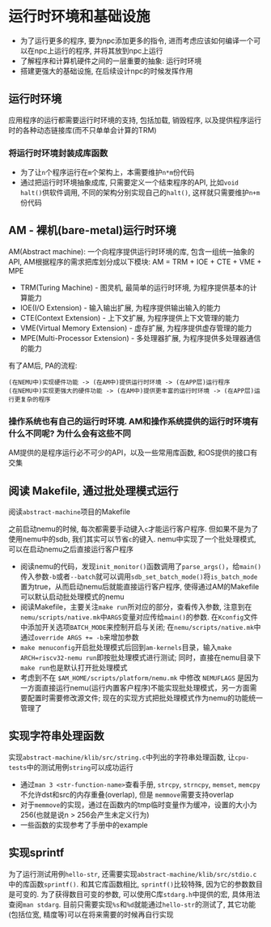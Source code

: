 # 运行时环境和基础设施
- 为了运行更多的程序, 要为npc添加更多的指令, 进而考虑应该如何编译一个可以在npc上运行的程序, 并将其放到npc上运行
- 了解程序和计算机硬件之间的一层重要的抽象: 运行时环境
- 搭建更强大的基础设施, 在后续设计npc的时候发挥作用

## 运行时环境
应用程序的运行都需要运行时环境的支持, 包括加载, 销毁程序, 以及提供程序运行时的各种动态链接库(而不只单单会计算的TRM)

### 将运行时环境封装成库函数
- 为了让`n`个程序运行在`m`个架构上，本需要维护`n*m`份代码
- 通过把运行时环境抽象成库, 只需要定义一个结束程序的API, 比如`void halt()`供软件调用, 不同的架构分别实现自己的`halt()`, 这样就只需要维护`n+m`份代码

## AM - 裸机(bare-metal)运行时环境
AM(Abstract machine): 一个向程序提供运行时环境的库, 包含一组统一抽象的API, AM根据程序的需求把库划分成以下模块: AM = TRM + IOE + CTE + VME + MPE
- TRM(Turing Machine) - 图灵机, 最简单的运行时环境, 为程序提供基本的计算能力
- IOE(I/O Extension) - 输入输出扩展, 为程序提供输出输入的能力
- CTE(Context Extension) - 上下文扩展, 为程序提供上下文管理的能力
- VME(Virtual Memory Extension) - 虚存扩展, 为程序提供虚存管理的能力
- MPE(Multi-Processor Extension) - 多处理器扩展, 为程序提供多处理器通信的能力

有了AM后, PA的流程:
```
(在NEMU中)实现硬件功能 -> (在AM中)提供运行时环境 -> (在APP层)运行程序
(在NEMU中)实现更强大的硬件功能 -> (在AM中)提供更丰富的运行时环境 -> (在APP层)运行更复杂的程序
```

### 操作系统也有自己的运行时环境. AM和操作系统提供的运行时环境有什么不同呢? 为什么会有这些不同
AM提供的是程序运行必不可少的API，以及一些常用库函数, 和OS提供的接口有交集

## 阅读 Makefile, 通过批处理模式运行
阅读`abstract-machine`项目的Makefile

之前启动nemu的时候, 每次都需要手动键入`c`才能运行客户程序. 但如果不是为了使用nemu中的sdb, 我们其实可以节省`c`的键入. nemu中实现了一个批处理模式, 可以在启动nemu之后直接运行客户程序

- 阅读nemu的代码，发现`init_monitor()`函数调用了`parse_args()`，给`main()`传入参数`-b`或者`--batch`就可以调用`sdb_set_batch_mode()`将`is_batch_mode`置为true，从而启动nemu后就能直接运行客户程序, 使得通过AM的Makefile可以默认启动批处理模式的nemu
- 阅读Makefile，主要关注`make run`所对应的部分，查看传入参数, 注意到在`nemu/scripts/native.mk`中`ARGS`变量对应传给`main()`的参数. 在`Kconfig`文件中添加开关选项`BATCH_MODE`来控制开启与关闭; 在`nemu/scripts/native.mk`中通过`override ARGS += -b`来增加参数
- `make menuconfig`开启批处理模式后回到`am-kernels`目录，输入`make ARCH=riscv32-nemu run`即按批处理模式进行测试; 同时，直接在nemu目录下`make run`也是默认打开批处理模式
- 考虑到不在 `$AM_HOME/scripts/platform/nemu.mk` 中修改 `NEMUFLAGS` 是因为一方面直接运行nemu(运行内置客户程序)不能实现批处理模式，另一方面需要配置时需要修改源文件; 现在的实现方式把批处理模式作为nemu的功能统一管理了

## 实现字符串处理函数
实现`abstract-machine/klib/src/string.c`中列出的字符串处理函数, 让`cpu-tests`中的测试用例`string`可以成功运行

- 通过`man 3 <str-function-name>`查看手册, `strcpy`, `strncpy`, `memset`, `memcpy`不允许dst和src的内存重叠(overlap), 但是 `memmove`需要支持overlap
- 对于`memmove`的实现，通过在函数内的tmp临时变量作为缓冲，设置的大小为256(也就是说n > 256会产生未定义行为)
- 一些函数的实现参考了手册中的example

## 实现sprintf
为了运行测试用例`hello-str`, 还需要实现`abstract-machine/klib/src/stdio.c`中的库函数`sprintf()`. 和其它库函数相比, `sprintf()`比较特殊, 因为它的参数数目是可变的. 为了获得数目可变的参数, 可以使用C库`stdarg.h`中提供的宏, 具体用法查阅`man stdarg`. 目前只需要实现`%s`和`%d`就能通过`hello-str`的测试了, 其它功能(包括位宽, 精度等)可以在将来需要的时候再自行实现